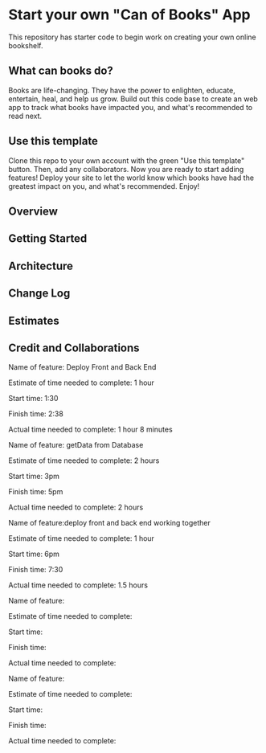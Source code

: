 # Start your own "Can of Books" App

This repository has starter code to begin work on creating your own online bookshelf.

## What can books do?

Books are life-changing. They have the power to enlighten, educate, entertain, heal, and help us grow. Build out this code base to create an web app to track what books have impacted you, and what's recommended to read next.

## Use this template

Clone this repo to your own account with the green "Use this template" button. Then, add any collaborators. Now you are ready to start adding features! Deploy your site to let the world know which books have had the greatest impact on you, and what's recommended. Enjoy!

## Overview
<!-- Provide a high level overview of what this application is and why you are building it, beyond the fact that it's an assignment for this class. (i.e. What's your problem domain?) -->

## Getting Started
<!-- What are the steps that a user must take in order to build this app on their own machine and get it running? -->

## Architecture
<!-- Provide a detailed description of the application design. What technologies (languages, libraries, etc) you're using, and any other relevant design information. -->

## Change Log
<!-- Use this area to document the iterative changes made to your application as each feature is successfully implemented. Use time stamps. Here's an example:

01-01-2001 4:59pm - Application now has a fully-functional express server, with a GET route for the location resource. -->

## Estimates
<!-- See below -->

## Credit and Collaborations

Name of feature: Deploy Front and Back End

Estimate of time needed to complete: 1 hour

Start time: 1:30

Finish time: 2:38

Actual time needed to complete: 1 hour 8 minutes

Name of feature: getData from Database

Estimate of time needed to complete: 2 hours

Start time: 3pm 

Finish time: 5pm

Actual time needed to complete: 2 hours

Name of feature:deploy front and back end working together

Estimate of time needed to complete: 1 hour

Start time: 6pm 

Finish time: 7:30 

Actual time needed to complete: 1.5 hours

Name of feature:

Estimate of time needed to complete:

Start time:

Finish time:

Actual time needed to complete:

Name of feature:

Estimate of time needed to complete:

Start time:

Finish time:

Actual time needed to complete: